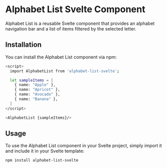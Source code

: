 # Alphabet List Svelte Component

Alphabet List is a reusable Svelte component that provides an alphabet navigation bar and a list of items filtered by the selected letter.

## Installation

You can install the Alphabet List component via npm:

```bash
<script>
  import AlphabetList from 'alphabet-list-svelte';

  let sampleItems = [
    { name: "Apple" },
    { name: "Apricot" },
    { name: "Avocado" },
    { name: "Banana" },
  ]
</script>

<AlphabetList {sampleItems}/>
```

## Usage

To use the Alphabet List component in your Svelte project, simply import it and include it in your Svelte template:

```bash
npm install alphabet-list-svelte
```
